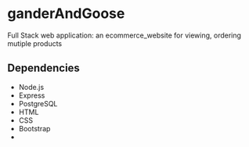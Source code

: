 # ganderAndGoose
Full Stack web application: an ecommerce_website for viewing, ordering mutiple products 

## Dependencies
- Node.js
- Express
- PostgreSQL
- HTML
- CSS
- Bootstrap
- 

